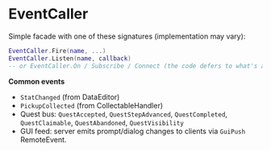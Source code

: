 # EventCaller

Simple facade with one of these signatures (implementation may vary):
```lua
EventCaller.Fire(name, ...)
EventCaller.Listen(name, callback)
-- or EventCaller.On / Subscribe / Connect (the code defers to what's available)
```

**Common events**
- `StatChanged` (from DataEditor)
- `PickupCollected` (from CollectableHandler)
- Quest bus: `QuestAccepted`, `QuestStepAdvanced`, `QuestCompleted`, `QuestClaimable`, `QuestAbandoned`, `QuestVisibility`
- GUI feed: server emits prompt/dialog changes to clients via `GuiPush` RemoteEvent.
